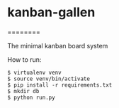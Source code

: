 # kanban-gallen
========

The minimal kanban board system

How to run:

```
$ virtualenv venv
$ source venv/bin/activate
$ pip install -r requirements.txt
$ mkdir db
$ python run.py
```
